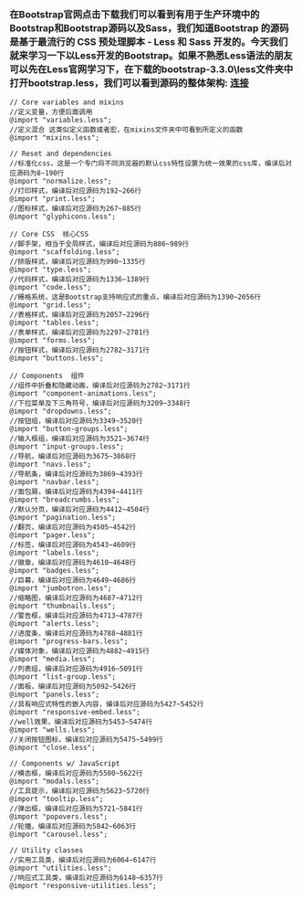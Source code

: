 ### 在Bootstrap官网点击下载我们可以看到有用于生产环境中的Bootstrap和Bootstrap源码以及Sass，我们知道Bootstrap 的源码是基于最流行的 CSS 预处理脚本 - Less 和 Sass 开发的。今天我们就来学习一下以Less开发的Bootstrap。如果不熟悉Less语法的朋友可以先在Less官网学习下，在下载的bootstrap-3.3.0\less文件夹中打开bootstrap.less，我们可以看到源码的整体架构: [连接](http://www.cnblogs.com/jesse131/p/5966145.html)

    // Core variables and mixins
    //定义变量，方便后面调用
    @import "variables.less";             
    //定义混合 这类似定义函数或者宏，在mixins文件夹中可看到所定义的函数
    @import "mixins.less";                  
    
    // Reset and dependencies
    //标准化css，这是一个专门将不同浏览器的默认css特性设置为统一效果的css库，编译后对应源码为8~190行
    @import "normalize.less";          
    //打印样式，编译后对应源码为192~266行
    @import "print.less";                   
    //图标样式，编译后对应源码为267~885行
    @import "glyphicons.less";              
    
    // Core CSS  核心CSS
    //脚手架，相当于全局样式，编译后对应源码为886~989行
    @import "scaffolding.less";             
    //排版样式，编译后对应源码为990~1335行
    @import "type.less";                    
    //代码样式，编译后对应源码为1336~1389行
    @import "code.less";                    
    //栅格系统，这是Bootstrap支持响应式的重点，编译后对应源码为1390~2056行
    @import "grid.less";                    
    //表格样式，编译后对应源码为2057~2296行
    @import "tables.less";                  
    //表单样式，编译后对应源码为2297~2781行
    @import "forms.less";                   
    //按钮样式，编译后对应源码为2782~3171行
    @import "buttons.less";                 
    
    // Components  组件
    //组件中折叠和隐藏动画，编译后对应源码为2782~3171行
    @import "component-animations.less";    
    //下拉菜单及下三角符号，编译后对应源码为3209~3348行
    @import "dropdowns.less";               
    //按钮组，编译后对应源码为3349~3520行
    @import "button-groups.less";           
    //输入框组，编译后对应源码为3521~3674行
    @import "input-groups.less";            
    //导航，编译后对应源码为3675~3868行
    @import "navs.less";                    
    //导航条，编译后对应源码为3869~4393行
    @import "navbar.less";                  
    //面包屑，编译后对应源码为4394~4411行
    @import "breadcrumbs.less";             
    //默认分页，编译后对应源码为4412~4504行
    @import "pagination.less";              
    //翻页，编译后对应源码为4505~4542行
    @import "pager.less";                   
    //标签，编译后对应源码为4543~4609行
    @import "labels.less";                  
    //徽章，编译后对应源码为4610~4648行
    @import "badges.less";                  
    //巨幕，编译后对应源码为4649~4686行
    @import "jumbotron.less";               
    //缩略图，编译后对应源码为4687~4712行
    @import "thumbnails.less";              
    //警告框，编译后对应源码为4713~4787行
    @import "alerts.less";                  
    //进度条，编译后对应源码为4788~4881行
    @import "progress-bars.less";           
    //媒体对象，编译后对应源码为4882~4915行
    @import "media.less";                   
    //列表组，编译后对应源码为4916~5091行
    @import "list-group.less";              
    //面板，编译后对应源码为5092~5426行
    @import "panels.less";                  
    //具有响应式特性的嵌入内容，编译后对应源码为5427~5452行
    @import "responsive-embed.less";        
    //well效果，编译后对应源码为5453~5474行
    @import "wells.less";                   
    //关闭按钮图标，编译后对应源码为5475~5499行
    @import "close.less";                   
    
    // Components w/ JavaScript
    //模态框，编译后对应源码为5500~5622行
    @import "modals.less";                  
    //工具提示，编译后对应源码为5623~5720行
    @import "tooltip.less";                 
    //弹出框，编译后对应源码为5721~5841行
    @import "popovers.less";                
    //轮播，编译后对应源码为5842~6063行
    @import "carousel.less";                
    
    // Utility classes
    //实用工具类，编译后对应源码为6064~6147行
    @import "utilities.less";               
    //响应式工具类，编译后对应源码为6148~6357行
    @import "responsive-utilities.less";  